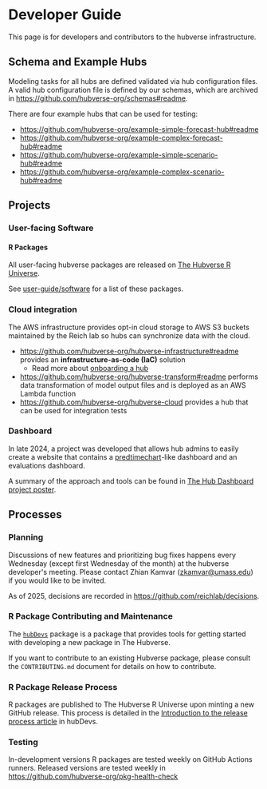 # Developer Guide

This page is for developers and contributors to the hubverse infrastructure.

## Schema and Example Hubs

Modeling tasks for all hubs are defined validated via hub configuration files.
A valid hub configuration file is defined by our schemas, which are archived in
<https://github.com/hubverse-org/schemas#readme>.

There are four example hubs that can be used for testing:

 - <https://github.com/hubverse-org/example-simple-forecast-hub#readme>
 - <https://github.com/hubverse-org/example-complex-forecast-hub#readme>
 - <https://github.com/hubverse-org/example-simple-scenario-hub#readme>
 - <https://github.com/hubverse-org/example-complex-scenario-hub#readme>

## Projects


### User-facing Software

#### R Packages

All user-facing hubverse packages are released on [The Hubverse R Universe](https://hubverse-org.r-universe.dev/).

See [user-guide/software](../user-guide/software) for a list of these packages.

### Cloud integration

The AWS infrastructure provides opt-in cloud storage to AWS S3 buckets
maintained by the Reich lab so hubs can synchronize data with the cloud.

 - <https://github.com/hubverse-org/hubverse-infrastructure#readme>
   provides an **infrastructure-as-code (IaC)** solution
   - Read more about [onboarding a hub](https://github.com/hubverse-org/hubverse-infrastructure?tab=readme-ov-file#onboarding-a-hub)
 - <https://github.com/hubverse-org/hubverse-transform#readme>
   performs data transformation of model output files and is deployed as an AWS
   Lambda function
 - <https://github.com/hubverse-org/hubverse-cloud> provides a hub that can be used for integration tests

### Dashboard

In late 2024, a project was developed that allows hub admins to easily create a
website that contains a
[predtimechart](https://github.com/reichlab/predtimechart)-like dashboard and an
evaluations dashboard.

A summary of the approach and tools can be found in [The Hub Dashboard project poster](https://github.com/reichlab/decisions/blob/main/project-posters/hub-dashboard/hub-dashboard.md).


## Processes


### Planning

Discussions of new features and prioritizing bug fixes happens every Wednesday
(except first Wednesday of the month) at the hubverse developer's meeting. Please
contact Zhian Kamvar (zkamvar@umass.edu) if you would like to be invited.

As of 2025, decisions are recorded in <https://github.com/reichlab/decisions>.


### R Package Contributing and Maintenance

The [`hubDevs`](https://hubverse-org.github.io/hubDevs) package is a package
that provides tools for getting started with developing a new package in The
Hubverse.

If you want to contribute to an existing Hubverse package, please consult the
`CONTRIBUTING.md` document for details on how to contribute.

### R Package Release Process

R packages are published to The Hubverse R Universe upon minting a new GitHub
release. This process is detailed in the 
[Introduction to the release process article](https://hubverse-org.github.io/hubDevs/dev/articles/release-process.html) in hubDevs.


### Testing

In-development versions R packages are tested weekly on GitHub Actions runners.
Released versions are tested weekly in <https://github.com/hubverse-org/pkg-health-check>

